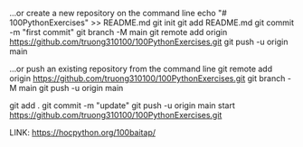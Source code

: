 …or create a new repository on the command line
echo "# 100PythonExercises" >> README.md
git init
git add README.md
git commit -m "first commit"
git branch -M main
git remote add origin https://github.com/truong310100/100PythonExercises.git
git push -u origin main

…or push an existing repository from the command line
git remote add origin https://github.com/truong310100/100PythonExercises.git
git branch -M main
git push -u origin main

git add .
git commit -m "update"
git push -u origin main
start https://github.com/truong310100/100PythonExercises.git

LINK: https://hocpython.org/100baitap/

